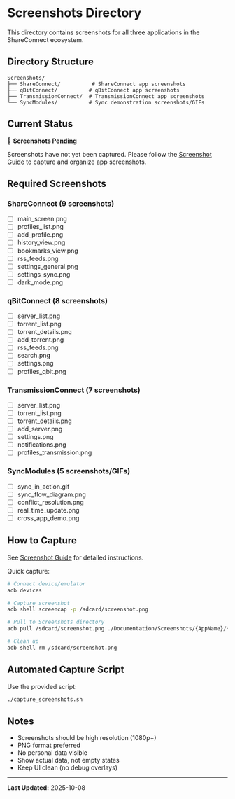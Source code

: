 # Screenshots Directory

This directory contains screenshots for all three applications in the ShareConnect ecosystem.

## Directory Structure

```
Screenshots/
├── ShareConnect/          # ShareConnect app screenshots
├── qBitConnect/          # qBitConnect app screenshots
├── TransmissionConnect/  # TransmissionConnect app screenshots
└── SyncModules/          # Sync demonstration screenshots/GIFs
```

## Current Status

📸 **Screenshots Pending**

Screenshots have not yet been captured. Please follow the [Screenshot Guide](../SCREENSHOT_GUIDE.md) to capture and organize app screenshots.

## Required Screenshots

### ShareConnect (9 screenshots)
- [ ] main_screen.png
- [ ] profiles_list.png
- [ ] add_profile.png
- [ ] history_view.png
- [ ] bookmarks_view.png
- [ ] rss_feeds.png
- [ ] settings_general.png
- [ ] settings_sync.png
- [ ] dark_mode.png

### qBitConnect (8 screenshots)
- [ ] server_list.png
- [ ] torrent_list.png
- [ ] torrent_details.png
- [ ] add_torrent.png
- [ ] rss_feeds.png
- [ ] search.png
- [ ] settings.png
- [ ] profiles_qbit.png

### TransmissionConnect (7 screenshots)
- [ ] server_list.png
- [ ] torrent_list.png
- [ ] torrent_details.png
- [ ] add_server.png
- [ ] settings.png
- [ ] notifications.png
- [ ] profiles_transmission.png

### SyncModules (5 screenshots/GIFs)
- [ ] sync_in_action.gif
- [ ] sync_flow_diagram.png
- [ ] conflict_resolution.png
- [ ] real_time_update.png
- [ ] cross_app_demo.png

## How to Capture

See [Screenshot Guide](../SCREENSHOT_GUIDE.md) for detailed instructions.

Quick capture:
```bash
# Connect device/emulator
adb devices

# Capture screenshot
adb shell screencap -p /sdcard/screenshot.png

# Pull to Screenshots directory
adb pull /sdcard/screenshot.png ./Documentation/Screenshots/{AppName}/{filename}.png

# Clean up
adb shell rm /sdcard/screenshot.png
```

## Automated Capture Script

Use the provided script:
```bash
./capture_screenshots.sh
```

## Notes

- Screenshots should be high resolution (1080p+)
- PNG format preferred
- No personal data visible
- Show actual data, not empty states
- Keep UI clean (no debug overlays)

---

**Last Updated:** 2025-10-08
